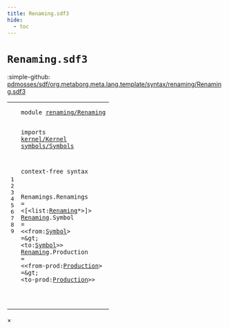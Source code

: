 ```yaml
---
title: Renaming.sdf3
hide:
  - toc
---
```


# `Renaming.sdf3`

:simple-github: [pdmosses/sdf/org.metaborg.meta.lang.template/syntax/renaming/Renaming.sdf3]

[pdmosses/sdf/org.metaborg.meta.lang.template/syntax/renaming/Renaming.sdf3]: https://github.com/pdmosses/sdf/blob/master/org.metaborg.meta.lang.template/syntax/renaming/Renaming.sdf3 "The source file on GitHub"

<div class="sdf3"><table class="highlighttable"><tbody><tr><td class="linenos"><div class="linenodiv"><pre><span></span>1
2
3
4
5
6
7
8
9
</pre></div></td>
<td class="code"><pre><code><span class="keyword">module</span> <a href="../../modules/Modules.sdf3/#renaming/Renaming_4_9" id="renaming/Renaming_1_8" title="Referenced at ../../modules/Modules.sdf3 line 4">renaming/Renaming</a>

<span class="keyword">imports</span> <a href="../../kernel/Kernel.sdf3/#kernel/Kernel_1_8" id="kernel/Kernel_3_9" title="Defined at ../../kernel/Kernel.sdf3 line 1">kernel/Kernel</a> <a href="../../symbols/Symbols.sdf3/#symbols/Symbols_1_8" id="symbols/Symbols_3_23" title="Defined at ../../symbols/Symbols.sdf3 line 1">symbols/Symbols</a>
 
<span class="keyword">context-free syntax</span>

<span id="Renamings_7_1" title="Not referenced">Renamings</span>.<span class="cons_Constructor"><span id="Renamings_7_11" title="Not referenced">Renamings</span></span> = &lt;<span class="cons_String">[</span>&lt;<span class="cons_Unquoted"><span id="list_7_26" title="Not referenced">list</span></span>:<a href="#Renaming_8_1" id="Renaming_7_31" title="Defined at line 8, 9">Renaming</a>*&gt;<span class="cons_String">]</span>&gt;
<a href="#Renaming_7_31" id="Renaming_8_1" title="Referenced at line 7">Renaming</a>.<span class="cons_Constructor"><span id="Symbol_8_10" title="Not referenced">Symbol</span></span> = &lt;&lt;<span class="cons_Unquoted"><span id="from_8_21" title="Not referenced">from</span></span>:<a href="../../symbols/Symbols.sdf3/#Symbol_7_1" id="Symbol_8_26" title="Defined at ../../symbols/Symbols.sdf3 line 7">Symbol</a>&gt; <span class="cons_String">=</span>\&gt; &lt;<span class="cons_Unquoted"><span id="to_8_39" title="Not referenced">to</span></span>:<a href="../../symbols/Symbols.sdf3/#Symbol_7_1" id="Symbol_8_42" title="Defined at ../../symbols/Symbols.sdf3 line 7">Symbol</a>&gt;&gt;
<a href="#Renaming_7_31" id="Renaming_9_1" title="Referenced at line 7">Renaming</a>.<span class="cons_Constructor"><span id="Production_9_10" title="Not referenced">Production</span></span> = &lt;&lt;<span class="cons_Unquoted"><span id="from-prod_9_25" title="Not referenced">from-prod</span></span>:<a href="../../kernel/Kernel.sdf3/#Production_50_1" id="Production_9_35" title="Defined at ../../kernel/Kernel.sdf3 line 50">Production</a>&gt; <span class="cons_String">=</span>\&gt; &lt;<span class="cons_Unquoted"><span id="to-prod_9_52" title="Not referenced">to-prod</span></span>:<a href="../../kernel/Kernel.sdf3/#Production_50_1" id="Production_9_60" title="Defined at ../../kernel/Kernel.sdf3 line 50">Production</a>&gt;&gt;

</code></pre></td></tr></tbody></table></div>

<div id="modal">
  <div id="modal-content">
    <span id="modal-close">&times;</span>
    <h2 id="modal-h2"></h2>
    <p  id="modal-p"></p>
    <ul id="modal-ul"></ul>
  </div>
</div>
